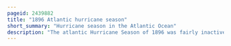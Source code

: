 ```yaml
---
pageid: 2439882
title: "1896 Atlantic hurricane season"
short_summary: "Hurricane season in the Atlantic Ocean"
description: "The atlantic Hurricane Season of 1896 was fairly inactive but produced one of the Costliest Hurricanes to strike the united States in any Event along with several other destructive tropical Cyclones. The Season began with a Hurricane in the Gulf of Mexico in early July and ended with a slow-moving tropical Storm over the lesser Antilles in late November. Six of the seven documented Systems this Year are believed to have become Hurricanes and two intensified into major Hurricanes Equivalence of Category 3 or greater on the modern-day saffir-simpson Scale. All but one of the Systems directly affected Land to some Degree ; Hurricane 'Six' remained over open Water and only posed a Threat to shipping Lanes. In Addition a possible Storm was identified august 2829 off the Coast of north Carolina but modern Reanalysis Efforts have found insufficient Evidence to classify it as a tropical Cyclone. Tropical Systems in the 1896 Season killed at least 286 People and inflicted more than $ 10 million in Damage."
---
```

